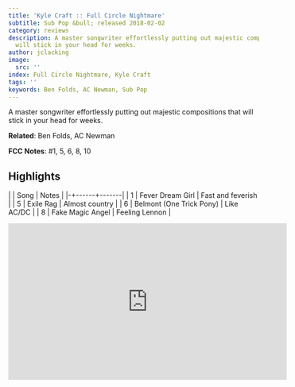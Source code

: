 ```yaml
---
title: 'Kyle Craft :: Full Circle Nightmare'
subtitle: Sub Pop &bull; released 2018-02-02
category: reviews
description: A master songwriter effortlessly putting out majestic compositions that
  will stick in your head for weeks.
author: jclacking
image:
  src: ''
index: Full Circle Nightmare, Kyle Craft
tags: ''
keywords: Ben Folds, AC Newman, Sub Pop
---
```

A master songwriter effortlessly putting out majestic compositions that will stick in your head for weeks.<!--more-->

**Related**: Ben Folds, AC Newman

**FCC Notes**: #1, 5, 6, 8, 10

## Highlights

| | Song | Notes |
|-+------+-------|
| 1 | Fever Dream Girl | Fast and feverish |
| 5 | Exile Rag | Almost country |
| 6 | Belmont (One Trick Pony) | Like AC/DC |
| 8 | Fake Magic Angel | Feeling Lennon |

<div class="tlo-detail-video"><iframe width="560" height="315" src="https://www.youtube.com/embed/rjdivIOgnU0" frameborder="0" allow="autoplay; encrypted-media" allowfullscreen></iframe></div>

